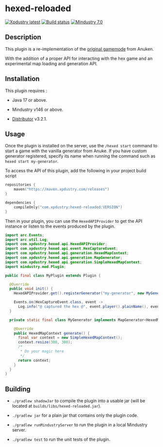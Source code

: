 # hexed-reloaded

[![Xpdustry latest](https://maven.xpdustry.com/api/badge/latest/releases/com/xpdustry/hexed-reloaded?color=00FFFF&name=hexed-reloaded&prefix=v)](https://github.com/Xpdustry/HexedPluginReloaded/releases)
[![Build status](https://github.com/xpdustry/hexed-reloaded/actions/workflows/build.yml/badge.svg?branch=master&event=push)](https://github.com/Xpdustry/HexedPluginReloaded/actions/workflows/build.yml)
[![Mindustry 7.0](https://img.shields.io/badge/Mindustry-7.0-ffd37f)](https://github.com/Anuken/Mindustry/releases)

## Description

This plugin is a re-implementation of the [original gamemode](https://github.com/Anuken/HexedPlugin) from Anuken.

With the addition of a proper API for interacting with the hex game and an experimental map loading and generation API.

## Installation

This plugin requires :

- Java 17 or above.

- Mindustry v146 or above.

- [Distributor](https://github.com/xpdustry/distributor) v3.2.1.

## Usage

Once the plugin is installed on the server, use the `/hexed start` command
to start a game with the vanilla generator from Anuke.
If you have custom generator registered, specify its name when running the command such as `hexed start my-generator`.

To access the API of this plugin, add the following in your project build script

```kts
repositories {
    maven("https://maven.xpdustry.com/releases")
}

dependencies {
    compileOnly("com.xpdustry:hexed-reloaded:VERSION")
}
```

Then in your plugin, you can use the `HexedAPIProvider` to get the API instance or
listen to the events produced by the plugin.

```java
import arc.Events;
import arc.util.Log;
import com.xpdustry.hexed.api.HexedAPIProvider;
import com.xpdustry.hexed.api.event.HexCaptureEvent;
import com.xpdustry.hexed.api.generation.HexedMapContext;
import com.xpdustry.hexed.api.generation.MapGenerator;
import com.xpdustry.hexed.api.generation.SimpleHexedMapContext;
import mindustry.mod.Plugin;

public final class MyPlugin extends Plugin {

  @Override
  public void init() {
    HexedAPIProvider.get().registerGenerator("my-generator", new MyGenerator());

    Events.on(HexCaptureEvent.class, event -> 
      Log.info("@ captured the hex @", event.player().plainName(), event.hex().getIdentifier()));
  }

  private static final class MyGenerator implements MapGenerator<HexedMapContext> {

    @Override
    public HexedMapContext generate() {
      final var context = new SimpleHexedMapContext();
      context.resize(300, 300);
      /*
       * Do your magic here
       */
      return context;
    }
  }
}
```

## Building

- `./gradlew shadowJar` to compile the plugin into a usable jar (will be located
  at `builds/libs/hexed-reloaded.jar`).

- `./gradlew jar` for a plain jar that contains only the plugin code.

- `./gradlew runMindustryServer` to run the plugin in a local Mindustry server.

- `./gradlew test` to run the unit tests of the plugin.
